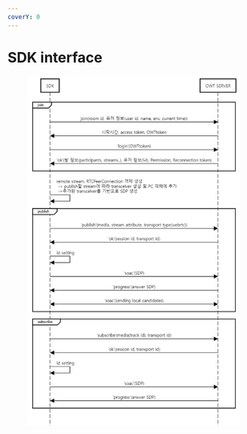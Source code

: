 ```yaml
---
coverY: 0
---
```


# SDK interface

<figure><img src=".gitbook/assets/Untitled.png" alt=""><figcaption></figcaption></figure>
